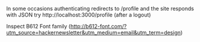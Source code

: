 In some occasions authenticating redirects to /profile and the site responds with JSON
	try http://localhost:3000/profile (after a logout)

Inspect  B612 Font family (http://b612-font.com/?utm_source=hackernewsletter&utm_medium=email&utm_term=design)

